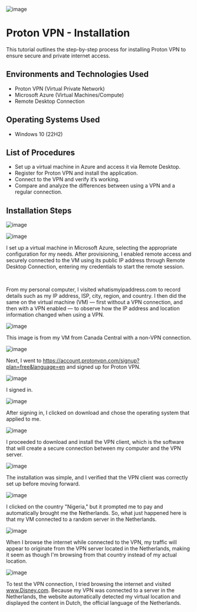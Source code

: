 <p align="center">
  
  ![image](https://github.com/user-attachments/assets/b9542394-d8f1-4500-8e39-71bd2977ba07)  

</p>

<h1>Proton VPN - Installation</h1>
This tutorial outlines the step-by-step process for installing Proton VPN to ensure secure and private internet access.<br />

<h2>Environments and Technologies Used</h2>

- Proton VPN (Virtual Private Network)
- Microsoft Azure (Virtual Machines/Compute)
- Remote Desktop Connection

<h2>Operating Systems Used </h2>

- Windows 10</b> (22H2)

<h2>List of Procedures</h2>

- Set up a virtual machine in Azure and access it via Remote Desktop.
- Register for Proton VPN and install the application.
- Connect to the VPN and verify it’s working.
- Compare and analyze the differences between using a VPN and a regular connection.

<h2>Installation Steps</h2>

<p>

![image](https://github.com/user-attachments/assets/cd61193f-11d3-4e0d-b12e-1a84adfa186f)

</p>
<p>

![image](https://github.com/user-attachments/assets/8a9d5b91-8e12-4822-9e0b-806a834e7bd9)

</p>
<p>
  
I set up a virtual machine in Microsoft Azure, selecting the appropriate configuration for my needs. After provisioning, I enabled remote access and securely connected to the VM using its public IP address through Remote Desktop Connection, entering my credentials to start the remote session.

</p>
<br />

From my personal computer, I visited whatismyipaddress.com to record details such as my IP address, ISP, city, region, and country. I then did the same on the virtual machine (VM) — first without a VPN connection, and then with a VPN enabled — to observe how the IP address and location information changed when using a VPN.

![image](https://github.com/user-attachments/assets/96fe5322-e520-484a-a2fc-bc5209c2c46c)

This image is from my VM from Canada Central with a non-VPN connection.


<p>

![image](https://github.com/user-attachments/assets/37897ab9-35b6-40e6-921d-4215af21bdaf)

Next, I went to https://account.protonvpn.com/signup?plan=free&language=en and signed up for Proton VPN.

![image](https://github.com/user-attachments/assets/97768f0e-d2ce-4d91-8277-1d6ee62bdb41)

I signed in. 

![image](https://github.com/user-attachments/assets/cc5cbc9e-0cd6-41e8-9f4b-b9ccda52f107)

After signing in, I clicked on download and chose the operating system that applied to me. 

![image](https://github.com/user-attachments/assets/3747f82f-7aab-458f-ba3f-6cfbb3703df1)

I proceeded to download and install the VPN client, which is the software that will create a secure connection between my computer and the VPN server. 

![image](https://github.com/user-attachments/assets/dc0b4064-c3a5-41f0-9001-51be86bc24d7)

The installation was simple, and I verified that the VPN client was correctly set up before moving forward.

![image](https://github.com/user-attachments/assets/2fdea2a8-3e96-4ca6-a0f8-7a84c99b8709)

I clicked on the country "Nigeria," but it prompted me to pay and automatically brought me the Netherlands. So, what just happened here is that my VM connected to a random server in the Netherlands. 

![image](https://github.com/user-attachments/assets/1b23b95f-3f6c-4e30-887c-05f92abe77f8)

When I browse the internet while connected to the VPN, my traffic will appear to originate from the VPN server located in the Netherlands, making it seem as though I'm browsing from that country instead of my actual location.

</p>
<p>

![image](https://github.com/user-attachments/assets/5aed9438-511c-417a-b4a6-faf2ebedc1ed)

To test the VPN connection, I tried browsing the internet and visited www.Disney.com. Because my VPN was connected to a server in the Netherlands, the website automatically detected my virtual location and displayed the content in Dutch, the official language of the Netherlands.

</p>
<p>

